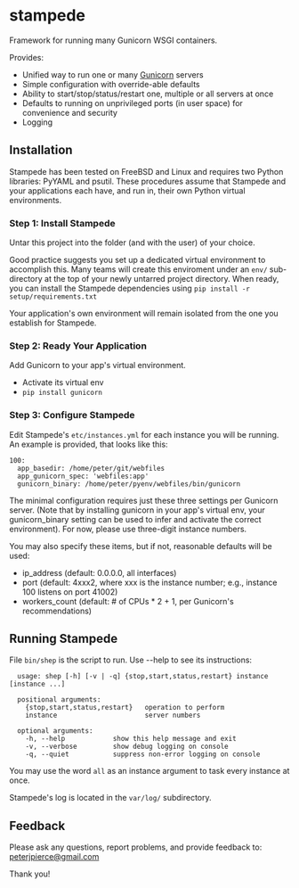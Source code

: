 # stampede

Framework for running many Gunicorn WSGI containers.

Provides:
+ Unified way to run one or many [Gunicorn](http://gunicorn.org/) servers
+ Simple configuration with override-able defaults
+ Ability to start/stop/status/restart one, multiple or all servers at once
+ Defaults to running on unprivileged ports (in user space) for convenience and security
+ Logging

## Installation

Stampede has been tested on FreeBSD and Linux and requires two Python libraries: PyYAML and psutil.  These procedures assume that Stampede and your applications each have, and run in, their own Python virtual environments.

### Step 1: Install Stampede

Untar this project into the folder (and with the user) of your choice.

Good practice suggests you set up a dedicated virtual environment to accomplish this. Many teams will create this enviroment under an ```env/``` sub-directory at the top of your newly untarred project directory.  When ready, you can install the Stampede dependencies using ```pip install -r setup/requirements.txt```

Your application's own environment will remain isolated from the one you establish for Stampede.

### Step 2: Ready Your Application

Add Gunicorn to your app's virtual environment.
+ Activate its virtual env
+ ```pip install gunicorn```

### Step 3: Configure Stampede

Edit Stampede's ```etc/instances.yml``` for each instance you will be running. An example is provided, that looks like this:

```
100:
  app_basedir: /home/peter/git/webfiles
  app_gunicorn_spec: 'webfiles:app'
  gunicorn_binary: /home/peter/pyenv/webfiles/bin/gunicorn
```

The minimal configuration requires just these three settings per Gunicorn server.  (Note that by installing gunicorn in your app's virtual env, your gunicorn_binary setting can be used to infer and activate the correct environment). For now, please use three-digit instance numbers.

You may also specify these items, but if not, reasonable defaults will be used:
+ ip_address (default: 0.0.0.0, all interfaces)
+ port (default: 4xxx2, where xxx is the instance number; e.g., instance 100 listens on port 41002)
+ workers_count (default: # of CPUs * 2 + 1, per Gunicorn's recommendations)

## Running Stampede

File ```bin/shep``` is the script to run.  Use --help to see its instructions:


```
  usage: shep [-h] [-v | -q] {stop,start,status,restart} instance [instance ...]

  positional arguments:
    {stop,start,status,restart}   operation to perform
    instance                      server numbers

  optional arguments:
    -h, --help            show this help message and exit
    -v, --verbose         show debug logging on console
    -q, --quiet           suppress non-error logging on console
```

You may use the word ```all``` as an instance argument to task every instance at once.

Stampede's log is located in the ```var/log/``` subdirectory.

## Feedback
Please ask any questions, report problems, and provide feedback to:  peterjpierce@gmail.com

Thank you!

